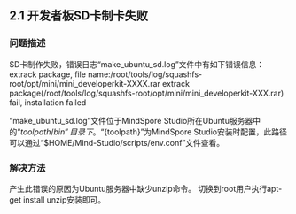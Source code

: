 ## 2.1 开发者板SD卡制卡失败
### 问题描述
SD卡制作失败，错误日志“make_ubuntu_sd.log”文件中有如下错误信息：
extrack package, file name:/root/tools/log/squashfs-root/opt/mini/mini_developerkit-XXXX.rar
extrack package(/root/tools/log/squashfs-root/opt/mini/mini_developerkit-XXX.rar) fail, installation failed

“make_ubuntu_sd.log”文件位于MindSpore Studio所在Ubuntu服务器中的“${toolpath}/bin”目录下。
“${toolpath}”为MindSpore Studio安装时配置，此路径可以通过“$HOME/Mind-Studio/scripts/env.conf”文件查看。
### 解决方法
产生此错误的原因为Ubuntu服务器中缺少unzip命令。
切换到root用户执行apt-get install unzip安装即可。

